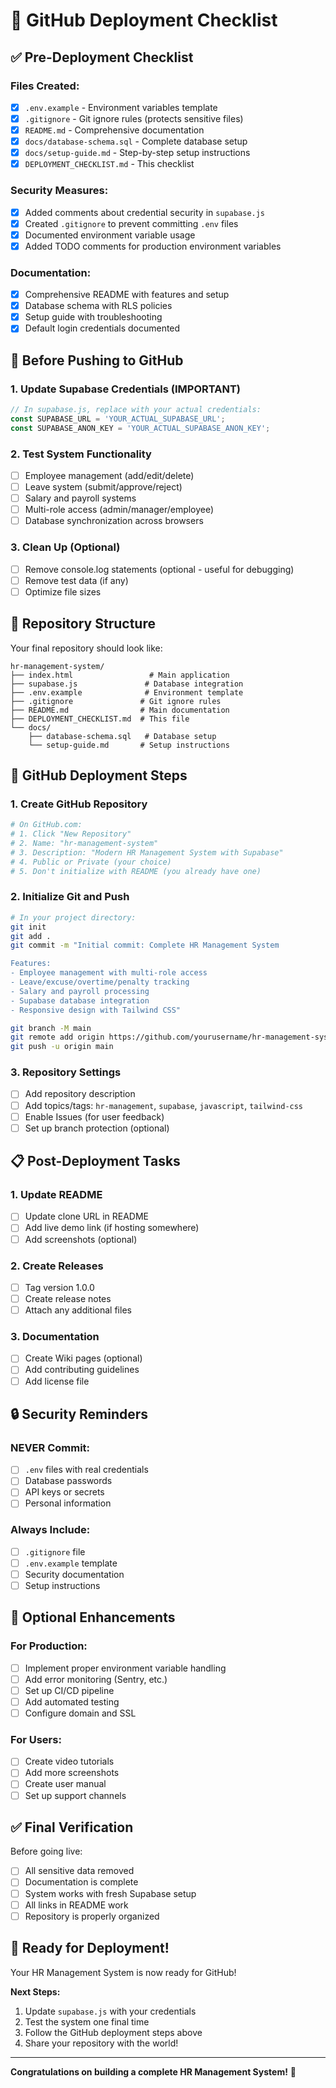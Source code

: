 # 🚀 GitHub Deployment Checklist

## ✅ Pre-Deployment Checklist

### **Files Created:**
- [x] `.env.example` - Environment variables template
- [x] `.gitignore` - Git ignore rules (protects sensitive files)
- [x] `README.md` - Comprehensive documentation
- [x] `docs/database-schema.sql` - Complete database setup
- [x] `docs/setup-guide.md` - Step-by-step setup instructions
- [x] `DEPLOYMENT_CHECKLIST.md` - This checklist

### **Security Measures:**
- [x] Added comments about credential security in `supabase.js`
- [x] Created `.gitignore` to prevent committing `.env` files
- [x] Documented environment variable usage
- [x] Added TODO comments for production environment variables

### **Documentation:**
- [x] Comprehensive README with features and setup
- [x] Database schema with RLS policies
- [x] Setup guide with troubleshooting
- [x] Default login credentials documented

## 🔧 Before Pushing to GitHub

### **1. Update Supabase Credentials (IMPORTANT)**
```javascript
// In supabase.js, replace with your actual credentials:
const SUPABASE_URL = 'YOUR_ACTUAL_SUPABASE_URL';
const SUPABASE_ANON_KEY = 'YOUR_ACTUAL_SUPABASE_ANON_KEY';
```

### **2. Test System Functionality**
- [ ] Employee management (add/edit/delete)
- [ ] Leave system (submit/approve/reject)
- [ ] Salary and payroll systems
- [ ] Multi-role access (admin/manager/employee)
- [ ] Database synchronization across browsers

### **3. Clean Up (Optional)**
- [ ] Remove console.log statements (optional - useful for debugging)
- [ ] Remove test data (if any)
- [ ] Optimize file sizes

## 📁 Repository Structure

Your final repository should look like:
```
hr-management-system/
├── index.html                 # Main application
├── supabase.js               # Database integration
├── .env.example              # Environment template
├── .gitignore               # Git ignore rules
├── README.md                # Main documentation
├── DEPLOYMENT_CHECKLIST.md  # This file
└── docs/
    ├── database-schema.sql   # Database setup
    └── setup-guide.md       # Setup instructions
```

## 🚀 GitHub Deployment Steps

### **1. Create GitHub Repository**
```bash
# On GitHub.com:
# 1. Click "New Repository"
# 2. Name: "hr-management-system"
# 3. Description: "Modern HR Management System with Supabase"
# 4. Public or Private (your choice)
# 5. Don't initialize with README (you already have one)
```

### **2. Initialize Git and Push**
```bash
# In your project directory:
git init
git add .
git commit -m "Initial commit: Complete HR Management System

Features:
- Employee management with multi-role access
- Leave/excuse/overtime/penalty tracking
- Salary and payroll processing
- Supabase database integration
- Responsive design with Tailwind CSS"

git branch -M main
git remote add origin https://github.com/yourusername/hr-management-system.git
git push -u origin main
```

### **3. Repository Settings**
- [ ] Add repository description
- [ ] Add topics/tags: `hr-management`, `supabase`, `javascript`, `tailwind-css`
- [ ] Enable Issues (for user feedback)
- [ ] Set up branch protection (optional)

## 📋 Post-Deployment Tasks

### **1. Update README**
- [ ] Update clone URL in README
- [ ] Add live demo link (if hosting somewhere)
- [ ] Add screenshots (optional)

### **2. Create Releases**
- [ ] Tag version 1.0.0
- [ ] Create release notes
- [ ] Attach any additional files

### **3. Documentation**
- [ ] Create Wiki pages (optional)
- [ ] Add contributing guidelines
- [ ] Add license file

## 🔒 Security Reminders

### **NEVER Commit:**
- [ ] `.env` files with real credentials
- [ ] Database passwords
- [ ] API keys or secrets
- [ ] Personal information

### **Always Include:**
- [ ] `.gitignore` file
- [ ] `.env.example` template
- [ ] Security documentation
- [ ] Setup instructions

## 🎯 Optional Enhancements

### **For Production:**
- [ ] Implement proper environment variable handling
- [ ] Add error monitoring (Sentry, etc.)
- [ ] Set up CI/CD pipeline
- [ ] Add automated testing
- [ ] Configure domain and SSL

### **For Users:**
- [ ] Create video tutorials
- [ ] Add more screenshots
- [ ] Create user manual
- [ ] Set up support channels

## ✅ Final Verification

Before going live:
- [ ] All sensitive data removed
- [ ] Documentation is complete
- [ ] System works with fresh Supabase setup
- [ ] All links in README work
- [ ] Repository is properly organized

## 🎊 Ready for Deployment!

Your HR Management System is now ready for GitHub! 

**Next Steps:**
1. Update `supabase.js` with your credentials
2. Test the system one final time
3. Follow the GitHub deployment steps above
4. Share your repository with the world!

---

**Congratulations on building a complete HR Management System!** 🎉
